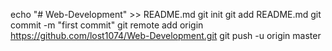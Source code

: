 echo "# Web-Development" >> README.md
git init
git add README.md
git commit -m "first commit"
git remote add origin https://github.com/lost1074/Web-Development.git
git push -u origin master
